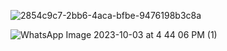 ![2854c9c7-2bb6-4aca-bfbe-9476198b3c8a](https://github.com/AiClub-UJ/AiClub-UJ/assets/146866270/7475eb1e-2e8a-4c01-a214-2bb1c241153e)


   ![WhatsApp Image 2023-10-03 at 4 44 06 PM (1)](https://github.com/AiClub-UJ/AiClub-UJ/assets/146866270/4cc0a99f-861f-4092-8468-7a0d708a1a9f)
